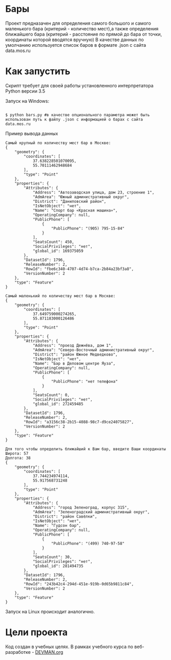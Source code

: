 # Бары

Проект предназачен для определения самого большого и самого маленького бара (критерий - количество мест),а также
определения ближайшего бара (критерий - расстояние по прямой до бара от точки, координаты которой вводятся вручную)
В качестве данных по умолчанию используется список баров в формате .json с сайта data.mos.ru 

# Как запустить

Скрипт требует для своей работы установленного интерпретатора Python версии 3.5

Запуск на Windows:

```#!bash

$ python bars.py #в качестве опционального параметра может быть использован путь к файлу .json c информацией о барах с сайта data.mos.ru
```


Пример вывода данных
```
Самый крупный по количеству мест бар в Москве:
{
    "geometry": {
        "coordinates": [
            37.638228501070095,
            55.70111462948684
        ],
        "type": "Point"
    },
    "properties": {
        "Attributes": {
            "Address": "Автозаводская улица, дом 23, строение 1",
            "AdmArea": "Южный административный округ",
            "District": "Даниловский район",
            "IsNetObject": "нет",
            "Name": "Спорт бар «Красная машина»",
            "OperatingCompany": null,
            "PublicPhone": [
                {
                    "PublicPhone": "(905) 795-15-84"
                }
            ],
            "SeatsCount": 450,
            "SocialPrivileges": "нет",
            "global_id": 169375059
        },
        "DatasetId": 1796,
        "ReleaseNumber": 2,
        "RowId": "fbe6c340-4707-4d74-b7ca-2b84a23bf3a8",
        "VersionNumber": 2
    },
    "type": "Feature"
}

Самый маленький по количеству мест бар в Москве:
{
    "geometry": {
        "coordinates": [
            37.649759000274265,
            55.871183000126486
        ],
        "type": "Point"
    },
    "properties": {
        "Attributes": {
            "Address": "проезд Дежнёва, дом 1",
            "AdmArea": "Северо-Восточный административный округ",
            "District": "район Южное Медведково",
            "IsNetObject": "нет",
            "Name": "Бар в Деловом центре Яуза",
            "OperatingCompany": null,
            "PublicPhone": [
                {
                    "PublicPhone": "нет телефона"
                }
            ],
            "SeatsCount": 0,
            "SocialPrivileges": "нет",
            "global_id": 272459485
        },
        "DatasetId": 1796,
        "ReleaseNumber": 2,
        "RowId": "a3156c38-2b15-4088-98c7-d9ce24075827",
        "VersionNumber": 2
    },
    "type": "Feature"
}

Для того чтобы определить ближайший к Вам бар, введите Ваши координаты
Широта: 57
Долгота: 38
{
    "geometry": {
        "coordinates": [
            37.744234974114,
            55.917568731248
        ],
        "type": "Point"
    },
    "properties": {
        "Attributes": {
            "Address": "город Зеленоград, корпус 315",
            "AdmArea": "Зеленоградский административный округ",
            "District": "район Савёлки",
            "IsNetObject": "нет",
            "Name": "Гудсон бар",
            "OperatingCompany": null,
            "PublicPhone": [
                {
                    "PublicPhone": "(499) 740-97-58"
                }
            ],
            "SeatsCount": 30,
            "SocialPrivileges": "нет",
            "global_id": 281494735
        },
        "DatasetId": 1796,
        "ReleaseNumber": 2,
        "RowId": "243b42c4-294d-451e-919b-0d65b9811c84",
        "VersionNumber": 2
    },
    "type": "Feature"
}

```

Запуск на Linux происходит аналогично.

# Цели проекта

Код создан в учебных целях. В рамках учебного курса по веб-разработке - [DEVMAN.org](https://devman.org)
